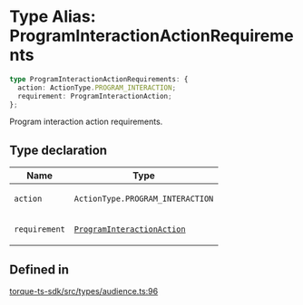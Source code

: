 # Type Alias: ProgramInteractionActionRequirements

```ts
type ProgramInteractionActionRequirements: {
  action: ActionType.PROGRAM_INTERACTION;
  requirement: ProgramInteractionAction;
};
```

Program interaction action requirements.

## Type declaration

<table>
<thead>
<tr>
<th>Name</th>
<th>Type</th>
</tr>
</thead>
<tbody>
<tr>
<td>

`action`

</td>
<td>

`ActionType.PROGRAM_INTERACTION`

</td>
</tr>
<tr>
<td>

`requirement`

</td>
<td>

[`ProgramInteractionAction`](ProgramInteractionAction.md)

</td>
</tr>
</tbody>
</table>

## Defined in

[torque-ts-sdk/src/types/audience.ts:96](https://github.com/torque-labs/torque-ts-sdk/blob/e34efdf278512e8a58bacdba966e9cd90b1db20a/src/types/audience.ts#L96)
